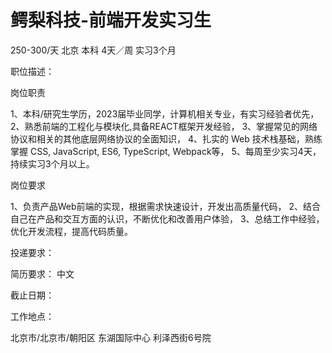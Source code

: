 # 鳄梨科技-前端开发实习生

250-300/天 北京 本科 4天／周 实习3个月

职位描述：

岗位职责 

1、本科/研究生学历，2023届毕业同学，计算机相关专业，有实习经验者优先， 2、熟悉前端的工程化与模块化,具备REACT框架开发经验， 3、掌握常见的网络协议和相关的其他底层网络协议的全面知识， 4、扎实的 Web 技术栈基础，熟练掌握 CSS, JavaScript, ES6, TypeScript, Webpack等， 5、每周至少实习4天，持续实习3个月以上。 

岗位要求

 1、负责产品Web前端的实现，根据需求快速设计，开发出高质量代码， 2、结合自己在产品和交互方面的认识，不断优化和改善用户体验， 3、总结工作中经验，优化开发流程，提高代码质量。

投递要求：

简历要求： 中文

截止日期：

工作地点：

北京市/北京市/朝阳区 东湖国际中心 利泽西街6号院